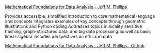 [Mathematical Foundations for Data Analysis - Jeff M. Phillips](https://link.springer.com/book/10.1007/978-3-030-62341-8)

Provides accessible, simplified introduction to core mathematical language and concepts
Integrates examples of key concepts through geometric illustrations and Python coding
Addresses topics in locality sensitive hashing, graph-structured data, and big data processing as well as basic linear algebra
Includes perspectives on ethics in data

[Mathematical Foundations for Data Analysis - Jeff M. Phillips - Github](https://mathfordata.github.io)
